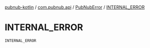 [pubnub-kotlin](../../index.md) / [com.pubnub.api](../index.md) / [PubNubError](index.md) / [INTERNAL_ERROR](./-i-n-t-e-r-n-a-l_-e-r-r-o-r.md)

# INTERNAL_ERROR

`INTERNAL_ERROR`